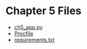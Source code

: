# Chapter 5 Files

- [ch5_app.py](ch5_app.py)
- [Procfile](Procfile)
- [requirements.txt](requirements.txt)